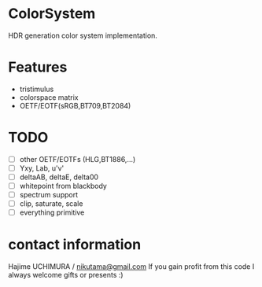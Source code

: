 # ColorSystem
HDR generation color system implementation.

# Features
* tristimulus
* colorspace matrix
* OETF/EOTF(sRGB,BT709,BT2084)

# TODO
- [ ] other OETF/EOTFs (HLG,BT1886,...)
- [ ] Yxy, Lab, u'v'
- [ ] deltaAB, deltaE, delta00
- [ ] whitepoint from blackbody
- [ ] spectrum support
- [ ] clip, saturate, scale
- [ ] everything primitive

# contact information
Hajime UCHIMURA / nikutama@gmail.com
If you gain profit from this code I always welcome gifts or presents :)